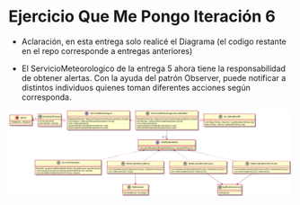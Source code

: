 
# Ejercicio Que Me Pongo Iteración 6

- Aclaración, en esta entrega solo realicé el Diagrama (el codigo restante en el repo corresponde a entregas anteriores)

- El ServicioMeteorologico de la entrega 5 ahora tiene la responsabilidad de obtener alertas.
Con la ayuda del patrón Observer, puede notificar a distintos individuos quienes toman diferentes acciones según corresponda.

![Diagrama_QMP6](./QMP6/Diagrama_QMP6.png) 